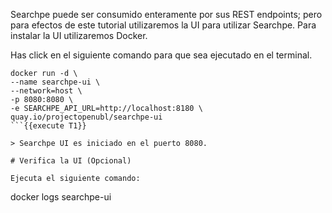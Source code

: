 Searchpe puede ser consumido enteramente por sus REST endpoints; pero para efectos de este tutorial utilizaremos la UI para utilizar Searchpe. Para instalar la UI utilizaremos Docker.

Has click en el siguiente comando para que sea ejecutado en el terminal.

```
docker run -d \
--name searchpe-ui \
--network=host \
-p 8080:8080 \
-e SEARCHPE_API_URL=http://localhost:8180 \
quay.io/projectopenubl/searchpe-ui
```{{execute T1}}

> Searchpe UI es iniciado en el puerto 8080.

# Verifica la UI (Opcional)

Ejecuta el siguiente comando:

```
docker logs searchpe-ui
```{{execute T1}}